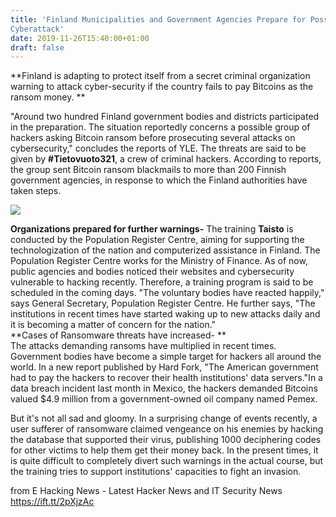 ```yaml
---
title: 'Finland Municipalities and Government Agencies Prepare for Possible
Cyberattack'
date: 2019-11-26T15:40:00+01:00
draft: false
---
```


**Finland is adapting to protect itself from a secret criminal organization warning to attack cyber-security if the country fails to pay Bitcoins as the ransom money. **  
  
"Around two hundred Finland government bodies and districts participated in the preparation. The situation reportedly concerns a possible group of hackers asking Bitcoin ransom before prosecuting several attacks on cybersecurity," concludes the reports of YLE. The threats are said to be given by **#Tietovuoto321**, a crew of criminal hackers. According to reports, the group sent Bitcoin ransom blackmails to more than 200 Finnish government agencies, in response to which the Finland authorities have taken steps.  
  

[![](https://1.bp.blogspot.com/-WANj8vjCxw8/Xd0xRJOjtDI/AAAAAAAALz4/wOiDdDPsswAUx2HgxAx0NAisShK9cUSNwCLcBGAsYHQ/s640/ransomware-2318381_960_720%2B%25281%2529.webp)](https://1.bp.blogspot.com/-WANj8vjCxw8/Xd0xRJOjtDI/AAAAAAAALz4/wOiDdDPsswAUx2HgxAx0NAisShK9cUSNwCLcBGAsYHQ/s1600/ransomware-2318381_960_720%2B%25281%2529.webp)

  
**Organizations prepared for further warnings-** The training **Taisto** is conducted by the Population Register Centre, aiming for supporting the technologization of the nation and computerized assistance in Finland. The Population Register Centre works for the Ministry of Finance. As of now, public agencies and bodies noticed their websites and cybersecurity vulnerable to hacking recently. Therefore, a training program is said to be scheduled in the coming days. "The voluntary bodies have reacted happily," says General Secretary, Population Register Centre. He further says, "The institutions in recent times have started waking up to new attacks daily and it is becoming a matter of concern for the nation."  
**Cases of Ransomware threats have increased- **  
The attacks demanding ransoms have multiplied in recent times. Government bodies have become a simple target for hackers all around the world. In a new report published by Hard Fork, "The American government had to pay the hackers to recover their health institutions' data servers."In a data breach incident last month in Mexico, the hackers demanded Bitcoins valued $4.9 million from a government-owned oil company named Pemex.  
  
But it's not all sad and gloomy. In a surprising change of events recently, a user sufferer of ransomware claimed vengeance on his enemies by hacking the database that supported their virus, publishing 1000 deciphering codes for other victims to help them get their money back. In the present times, it is quite difficult to completely divert such warnings in the actual course, but the training tries to support institutions' capacities to fight an invasion.

  
  
from E Hacking News - Latest Hacker News and IT Security News https://ift.tt/2pXjzAc